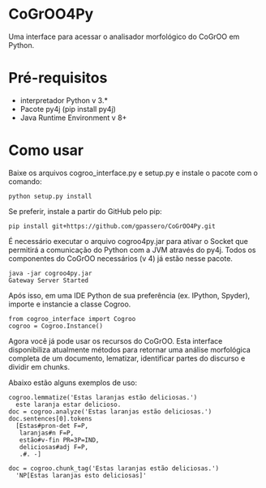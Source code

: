 # CoGrOO4Py
Uma interface para acessar o analisador morfológico do CoGrOO em Python.

# Pré-requisitos
 - interpretador Python v 3.*
 - Pacote py4j (pip install py4j)
 - Java Runtime Environment v 8+

# Como usar
Baixe os arquivos cogroo_interface.py e setup.py e instale o pacote com o comando:

    python setup.py install

Se preferir, instale a partir do GitHub pelo pip:

    pip install git+https://github.com/gpassero/CoGrOO4Py.git

É necessário executar o arquivo cogroo4py.jar para ativar o Socket que permitirá a comunicação do Python com a JVM através do py4j. Todos os componentes do CoGrOO necessários (v 4) já estão nesse pacote.

    java -jar cogroo4py.jar
    Gateway Server Started

Após isso, em uma IDE Python de sua preferência (ex. IPython, Spyder), importe e instancie a classe Cogroo.

    from cogroo_interface import Cogroo
    cogroo = Cogroo.Instance()

Agora você já pode usar os recursos do CoGrOO. Esta interface disponibiliza atualmente métodos para retornar uma análise morfológica completa de um documento, lematizar, identificar partes do discurso e dividir em chunks. 

Abaixo estão alguns exemplos de uso:

    cogroo.lemmatize('Estas laranjas estão deliciosas.')
      este laranja estar delicioso.
    doc = cogroo.analyze('Estas laranjas estão deliciosas.')
    doc.sentences[0].tokens
      [Estas#pron-det F=P,
       laranjas#n F=P,
       estão#v-fin PR=3P=IND,
       deliciosas#adj F=P,
       .#. -]
       
    doc = cogroo.chunk_tag('Estas laranjas estão deliciosas.')
      'NP[Estas laranjas esto deliciosas]'
    
